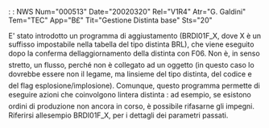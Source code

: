  :  : NWS Num="000513" Date="20020320" Rel="V1R4" Atr="G. Galdini" Tem="TEC" App="B£" Tit="Gestione Distinta base" Sts="20"

E' stato introdotto un programma di aggiustamento (BRDI01F_X, dove X è un suffisso impostabile nella tabella del tipo distinta BRL), che viene eseguito dopo la conferma dellaggiornamento della
distinta con F06. Non è, in senso stretto, un flusso, perché non è collegato ad un oggetto (in questo caso lo dovrebbe essere non il legame, ma linsieme del tipo distinta, del codice e del flag
esplosione/implosione). Comunque, questo programma permette di eseguire azioni che coinvolgono lintera distinta :  ad esempio, se esistono ordini di produzione non ancora in corso, è possibile rifasarne gli impegni.
Riferirsi allesempio BRDI01F_X, per i dettagli dei parametri passati.


